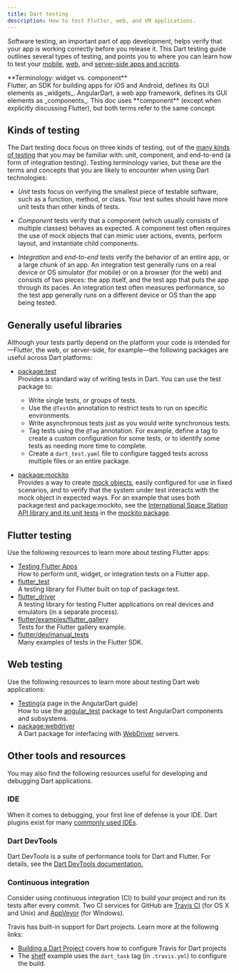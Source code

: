 ```yaml
---
title: Dart testing
description: How to test Flutter, web, and VM applications.
---
```


Software testing, an important part of app development, helps verify that
your app is working correctly before you release it.
This Dart testing guide outlines several types of testing, and points
you to where you can learn how to test your
[mobile,]({{site.flutter}}) [web](/web),
and [server-side apps and scripts](/server).

<aside class="alert alert-info" markdown="1">
**Terminology: widget vs. component**<br>
Flutter, an SDK for building apps for iOS and Android, defines its
GUI elements as _widgets_. AngularDart, a web app framework,
defines its GUI elements as _components_.
This doc uses **component** (except when explicitly discussing Flutter),
but both terms refer to the same concept.
</aside>

## Kinds of testing

The Dart testing docs focus on three kinds of testing, out of the
[many kinds of testing](https://en.wikipedia.org/wiki/Software_testing)
that you may be familiar with: unit, component, and end-to-end
(a form of integration testing). Testing terminology varies,
but these are the terms and concepts that you are likely to
encounter when using Dart technologies:

* _Unit_ tests focus on verifying the smallest piece of testable
  software, such as a function, method, or class. Your test suites
  should have more unit tests than other kinds of tests.

* _Component_ tests verify that a component (which
  usually consists of multiple classes) behaves as expected.
  A component test often requires the use of mock objects
  that can mimic user actions, events, perform layout,
  and instantiate child components.

* _Integration_ and _end-to-end_ tests verify the behavior of
  an entire app, or a large chunk of an app. An integration test
  generally runs on a real device or OS simulator (for mobile)
  or on a browser (for the web) and consists of two pieces:
  the app itself, and the test app that puts
  the app through its paces. An integration test often measures performance,
  so the test app generally runs on a different device or OS
  than the app being tested.

## Generally useful libraries

Although your tests partly depend on the platform your code is intended
for&mdash;Flutter, the web, or server-side, for example&mdash;the
following packages are useful across Dart platforms:

* [package:test]({{site.pub}}/packages/test)<br>
  Provides a standard way of writing tests in Dart. You can use the test
  package to:
    * Write single tests, or groups of tests.
    * Use the `@TestOn` annotation to restrict tests to run on
      specific environments.
    * Write asynchronous tests just as you would write synchronous
      tests.
    * Tag tests using the `@Tag` annotation. For example, define a tag to
      create a custom configuration for some tests, or to identify some tests
      as needing more time to complete.
    * Create a `dart_test.yaml` file to configure tagged tests across
      multiple files or an entire package.


* [package:mockito]({{site.pub}}/packages/mockito)<br>
  Provides a way to create
  [mock objects,](https://en.wikipedia.org/wiki/Mock_object)
  easily configured for use in fixed scenarios, and to verify
  that the system under test interacts with the mock object in
  expected ways.
  For an example that uses both package:test and package:mockito,
  see the [International Space Station API library and its unit
  tests](https://github.com/dart-lang/mockito/tree/master/example/iss)
  in the [mockito package](https://github.com/dart-lang/mockito).

## Flutter testing

Use the following resources to learn more about testing Flutter apps:

* [Testing Flutter Apps]({{site.flutter}}/docs/testing)<br>
  How to perform unit, widget, or integration tests on a Flutter app.
* [flutter_test]({{site.flutter_api}}/flutter/flutter_test/flutter_test-library.html)<br>
  A testing library for Flutter built on top of package:test.
* [flutter_driver]({{site.flutter_api}}/flutter/flutter_driver/flutter_driver-library.html)<br>
  A testing library for testing Flutter applications on real devices and
  emulators (in a separate process).
* [flutter/examples/flutter_gallery](https://github.com/flutter/flutter/tree/master/examples/flutter_gallery)<br>
  Tests for the Flutter gallery example.
* [flutter/dev/manual_tests](https://github.com/flutter/flutter/tree/master/dev/manual_tests)<br>
  Many examples of tests in the Flutter SDK.

## Web testing

Use the following resources to learn more about testing Dart web
applications:

* [Testing]({{site.angulardart}}/guide/testing)(a page
  in the AngularDart guide)<br>
  How to use the [angular_test]({{site.pub}}/packages/angular_test)
  package to test AngularDart components and subsystems.
  <!-- More pages are coming! -->
* [package:webdriver]({{site.pub}}/packages/webdriver)<br>
  A Dart package for interfacing with
  [WebDriver](https://www.w3.org/TR/webdriver/) servers.

## Other tools and resources

You may also find the following resources useful for developing and
debugging Dart applications.

### IDE

When it comes to debugging, your first line of defense is your IDE.
Dart plugins exist for many [commonly used IDEs](/tools/#ides-and-editors).

### Dart DevTools

Dart DevTools is a suite of performance tools for Dart and Flutter.
For details, see the
[Dart DevTools documentation.](/tools/dart-devtools/)


### Continuous integration

Consider using continuous integration (CI) to build your project
and run its tests after every commit. Two CI services for GitHub are
[Travis CI](https://travis-ci.org/) (for OS X and Unix) and
[AppVeyor](https://www.appveyor.com/) (for Windows).

Travis has built-in support for Dart projects.
Learn more at the following links:

* [Building a Dart Project](https://docs.travis-ci.com/user/languages/dart)
  covers how to configure Travis for Dart projects
* The [shelf](https://github.com/dart-lang/shelf/blob/master/.travis.yml)
  example uses the `dart_task` tag (in `.travis.yml`) to configure
  the build.
